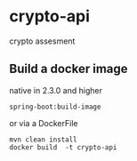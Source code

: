 # crypto-api
crypto assesment


## Build a docker image
native in 2.3.0 and higher
```
spring-boot:build-image
```

or via a DockerFile
```
mvn clean install
docker build  -t crypto-api 
```
